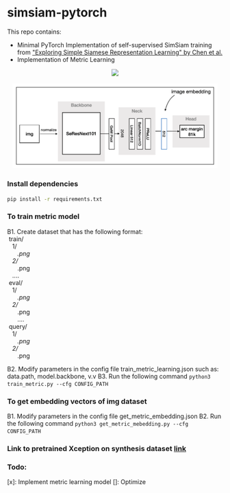 # simsiam-pytorch
This repo contains:
 * Minimal PyTorch Implementation of self-supervised SimSiam training from ["Exploring Simple Siamese Representation Learning" by Chen et al.](https://arxiv.org/abs/2011.10566)
 * Implementation of Metric Learning
<p align="center"><img src="assets/models.png" width="480"\></p>
<p align="center"><img src="assets/metric_learning_arch.png" width="480"\></p>

### Install dependencies

```bash
pip install -r requirements.txt

```
### To train metric model
B1. Create dataset that has the following format:\
&nbsp;train/\
&nbsp;&nbsp;&nbsp;1/ \
&nbsp;&nbsp;&nbsp;&nbsp;&nbsp;&nbsp;*.png \
&nbsp;&nbsp;&nbsp;2/ \
&nbsp;&nbsp;&nbsp;&nbsp;&nbsp;&nbsp;*.png \
&nbsp;&nbsp;&nbsp;.... \
&nbsp;eval/ \
&nbsp;&nbsp;&nbsp;1/ \
&nbsp;&nbsp;&nbsp;&nbsp;&nbsp;&nbsp;*.png \
&nbsp;&nbsp;&nbsp;2/  \
&nbsp;&nbsp;&nbsp;&nbsp;&nbsp;&nbsp;*.png \
&nbsp;&nbsp;&nbsp;&nbsp;&nbsp;&nbsp;.... \
&nbsp;query/ \
&nbsp;&nbsp;&nbsp;1/ \
&nbsp;&nbsp;&nbsp;&nbsp;&nbsp;&nbsp;*.png \
&nbsp;&nbsp;&nbsp;2/ \
&nbsp;&nbsp;&nbsp;&nbsp;&nbsp;&nbsp;*.png

B2. Modify parameters in the config file train_metric_learning.json such as: data.path, model.backbone, v.v
B3. Run the following command
    ```
    python3 train_metric.py --cfg CONFIG_PATH
    ```
### To get embedding vectors of img dataset
B1. Modify parameters in the config file get_metric_embedding.json
B2. Run the following command
        ```
    python3 get_metric_mebedding.py --cfg CONFIG_PATH
    ```

### Link to pretrained Xception on synthesis dataset [link](https://drive.google.com/file/d/1m8X-7gmAkOkADuNp5PPkKmVOKpFpADlB/view?usp=sharing)

### Todo:
[x]: Implement metric learning model
[]: Optimize